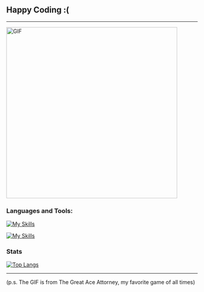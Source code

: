## Happy Coding :(
---

<img  align="center" alt="GIF" src="https://raw.githubusercontent.com/OkabeRintarouBeta/OkabeRintarouBeta/master/great_ace_attorney.gif" width="450"/> 

### Languages and Tools:
[![My Skills](https://skillicons.dev/icons?i=go,py,java,cpp,js)](https://skillicons.dev)

[![My Skills](https://skillicons.dev/icons?i=docker,terraform,aws,gcp,git,latex)](https://skillicons.dev)

### Stats
[![Top Langs](https://github-readme-stats.vercel.app/api/top-langs/?username=okaberintaroubeta&hide=jupyter%20notebook,css,astro,purebasic,html)](https://github.com/okaberintaroubeta/github-readme-stats)
<br>

---
(p.s. The GIF is from The Great Ace Attorney, my favorite game of all times)

